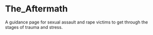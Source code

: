 # The_Aftermath
A guidance page for sexual assault and rape victims to get through the stages of trauma and stress. 
